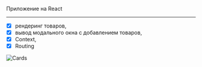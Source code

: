 Приложение на React
____________________________________________________

- [x] рендеринг товаров,
- [x] вывод модального окна с добавлением товаров,
- [x] Context,
- [x] Routing

![Cards](https://github.com/Karina088/react__img/raw/master/react-project/react-cards.png)

